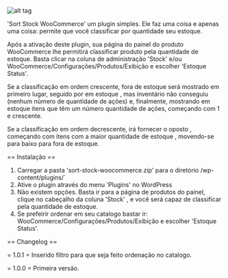 
![alt tag](https://raw.github.com/username/projectname/branch/path/to/img.png)

'Sort Stock WooCommerce' um plugin simples. Ele faz uma coisa e apenas uma coisa: permite que você classificar por quantidade seu estoque.

Após a ativação deste plugin, sua página do painel do produto WooCommerce lhe permitirá classificar produto pela quantidade de estoque. Basta clicar na coluna de administração 'Stock' e/ou WooCommerce/Configurações/Produtos/Exibição e escolher 'Estoque Status'.

Se a classificação em ordem crescente, fora de estoque será mostrado em primeiro lugar, seguido por em estoque , mas inventário não conseguiu (nenhum número de quantidade de ações) e, finalmente, mostrando em estoque itens que têm um número quantidade de ações, começando com 1 e crescente.

Se a classificação em ordem decrescente, irá fornecer o oposto , começando com itens com a maior quantidade de estoque , movendo-se para baixo para fora de estoque.

== Instalação ==

1. Carregar a pasta 'sort-stock-woocommerce.zip' para o diretório /wp-content/plugins/`
2. Ative o plugin através do menu 'Plugins' no WordPress
3. Não existem opções. Basta ir para a página de produtos do painel, clique no cabeçalho da coluna 'Stock' , e você será capaz de classificar pela quantidade de estoque.
4. Se prefeirir ordenar em seu catalogo bastar ir: WooCommerce/Configurações/Produtos/Exibição e escolher 'Estoque Status'. 

== Changelog ==

= 1.0.1 = Inserido filtro para que seja feito ordenação no catalogo.

= 1.0.0 = Primeira versão.
